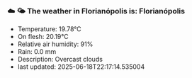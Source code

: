 ### ☁️ 🌤️  The weather in Florianópolis is: Florianópolis

- Temperature: 19.78°C
- On flesh: 20.19°C
- Relative air humidity: 91%
- Rain: 0.0 mm
- Description: Overcast clouds
- last updated: 2025-06-18T22:17:14.535004
